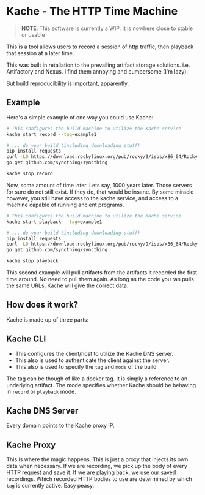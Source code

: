 # Kache - The HTTP Time Machine
> **NOTE**: This software is currently a WIP. It is nowhere close to stable or usable

This is a tool allows users to record a session of http traffic, then playback
that session at a later time.

This was built in retaliation to the prevailing artifact storage solutions. i.e. Artifactory
and Nexus. I find them annoying and cumbersome (I'm lazy). 

But build reproducibility is important, apparently.

## Example
Here's a simple example of one way you could use Kache:
```bash
# This configures the build machine to utilize the Kache service
kache start record --tag=example1

# ... do your build (including downloading stuff)
pip install requests
curl -LO https://download.rockylinux.org/pub/rocky/9/isos/x86_64/Rocky-9.4-x86_64-minimal.iso
go get github.com/syncthing/syncthing

kache stop record
```
Now, some amount of time later. Lets say, 1000 years later. Those servers for sure do not still exist.
If they do, that would be insane. By some miracle however, you still have access to the kache service,
and access to a machine capable of running ancient programs.
```bash
# This configures the build machine to utilize the Kache service
kache start playback --tag=example1

# ... do your build (including downloading stuff)
pip install requests
curl -LO https://download.rockylinux.org/pub/rocky/9/isos/x86_64/Rocky-9.4-x86_64-minimal.iso
go get github.com/syncthing/syncthing

kache stop playback
```
This second example will pull artifacts from the artifacts it recorded the first time around. No 
need to pull them again. As long as the code you ran pulls the same URLs, Kache will give the correct
data.

## How does it work?
Kache is made up of three parts:

## Kache CLI
- This configures the client/host to utilize the Kache DNS server. 
- This also is used to authenticate the client against the server.
- This also is used to specify the `tag` and `mode` of the build

The tag can be though of like a docker tag. It is simply a reference to an underlying artifact.
The mode specifies whether Kache should be behaving in `record` or `playback` mode.

## Kache DNS Server
Every domain points to the Kache proxy IP.

## Kache Proxy
This is where the magic happens. This is just a proxy that injects its own data when necessary.
If we are recording, we pick up the body of every HTTP request and save it. If we are playing
back, we use our saved recordings. Which recorded HTTP bodies to use are determined by
which `tag` is currently active. Easy peasy. 
